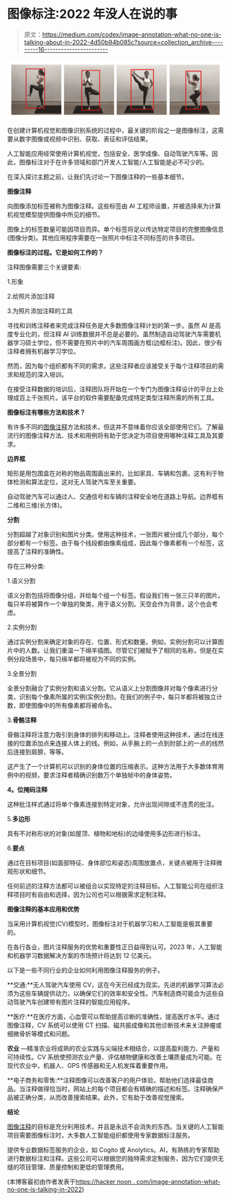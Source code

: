# 图像标注:2022 年没人在说的事

> 原文：<https://medium.com/codex/image-annotation-what-no-one-is-talking-about-in-2022-4d50b94b085c?source=collection_archive---------16----------------------->

![](img/ba8fa05cf2c4b5457956879be9f3d891.png)

在创建计算机视觉和图像识别系统的过程中，最关键的阶段之一是图像标注，这需要从数字图像或视频中识别、获取、表征和评估结果。

人工智能应用经常使用计算机视觉，包括安全、医学成像、自动驾驶汽车等。因此，图像标注对于在许多领域和部门开发人工智能/人工智能是必不可少的。

在深入探讨主题之前，让我们先讨论一下图像注释的一些基本细节。

**图像注释**

向图像添加标签被称为图像注释。这些标签由 AI 工程师设置，并被选择来为计算机视觉模型提供图像中所见的细节。

图像上的标签数量可能因项目而异。单个标签将足以传达特定项目的完整图像信息(图像分类)。其他应用程序需要在一张照片中标注不同标签的许多项目。

**图像标注的过程。它是如何工作的？**

注释图像需要三个关键要素:

1.形象

2.给照片添加注释

3.为照片添加注释的工具

寻找和训练注释者来完成注释任务是大多数图像注释计划的第一步。虽然 AI 是高度专业化的，但注释 AI 训练数据并不总是必要的。虽然制造自动驾驶汽车需要机器学习硕士学位，但不需要在照片中的汽车周围画方框(边框标注)。因此，很少有注释者拥有机器学习学位。

然而，因为每个组织都有不同的需求，这些注释者应该接受关于每个注释项目的需求和规范的深入培训。

在接受注释数据的培训后，注释团队将开始在一个专门为图像注释设计的平台上处理成百上千张照片。该平台的软件需要配备完成特定类型注释所需的所有工具。

**图像标注有哪些方法和技术？**

有许多不同的[图像注释](https://www.cogitotech.com/blog/the-next-big-thing-in-image-annotation-in-2022)方法和技术，但这并不意味着你应该全部使用它们。了解最流行的图像注释方法、技术和用例将有助于您决定为项目使用哪种注释工具及其要求。

**边界框**

矩形是用包围盒在对称的物品周围画出来的，比如家具、车辆和包裹。这有利于物体检测和算法定位，这对无人驾驶汽车至关重要。

自动驾驶汽车可以通过人、交通信号和车辆的注释安全地在道路上导航。边界框有二维和三维(长方体)。

**分割**

分割超越了对象识别和图片分类。使用这种技术，一张图片被分成几个部分，每个部分都有一个标签。由于每个线段都由像素组成，因此每个像素都有一个标签，这提高了注释的准确性。

存在三种分类:

1.语义分割

语义分割包括将图像分组，并给每个组一个标签。假设我们有一张三只羊的图片。每只羊将被算作一个单独的聚类，用于语义分割。天空会作为背景，这个也会考虑。

2.实例分割

通过实例分割来确定对象的存在、位置、形式和数量。例如，实例分割可以计算图片中的人数。让我们重温一下绵羊插图。尽管它们被赋予了相同的名称，但是在实例分段场景中，每只绵羊都将被视为不同的实例。

3.全景分割

全景分割融合了实例分割和语义分割。它从语义上分割图像并对每个像素进行分类，识别每个像素所属的实例(实例分割)。在我们的例子中，每只羊都将被独立计数，即使图像中的所有像素都将被命名。

3.**骨骼注释**

骨骼注释将注意力吸引到身体的排列和移动上。注释者使用这种技术，通过在线连接的位置添加点来连接人体上的线。例如，从手腕上的一点到肘部上的一点的线然后连接到肩膀，等等。

这产生了一个计算机可以识别的身体位置的压缩表示。这种方法用于大多数体育用例中的视频，要求注释者精确识别数万个单独帧中的身体姿势。

**4。位掩码注释**

这种批注样式通过将单个像素连接到特定对象，允许出现间隙或不连贯的批注。

5.**多边形**

具有不对称形状的对象(如屋顶、植物和地标)的边缘使用多边形进行标注。

6.**要点**

通过在目标项目(如面部特征、身体部位和姿态)周围放置点，关键点被用于注释微观形状和细节。

任何前述的注释方法都可以被组合以实现特定的注释目标。人工智能公司在组织注释项目时有自由和选择，因为公司也可以根据需求定制注释。

**图像注释的基本应用和优势**

当采用计算机视觉(CV)模型时，图像标注对于机器学习和人工智能是极其重要的。

在各行各业，图片注释服务的优势和重要性正日益得到认可。2023 年，人工智能和机器学习数据解决方案的市场预计将达到 12 亿美元。

以下是一些不同行业的企业如何利用图像注释服务的例子。

**交通:**无人驾驶汽车使用 CV，这在今天已经成为现实。先进的机器学习算法必须为这些车辆提供动力，以确保它们的效率和安全性。汽车制造商可能会为这些自动驾驶汽车创建带有图片注释的智能应用程序。

**医疗:**在医疗方面，心血管可以帮助提高诊断的准确性，提高医疗水平。通过图像注释，CV 系统可以使用 CT 扫描、磁共振成像和其他诊断技术来关注肿瘤或细微骨折等模式和问题。

**农业** —精准农业将成熟的农业实践与尖端技术相结合，以提高盈利能力、产量和可持续性。CV 系统使预测农业产量、评估植物健康和改善土壤质量成为可能。在现代农业中，机器人、GPS 传感器和无人机发挥着重要作用。

**电子商务和零售:**注释图像可以改善客户的用户体验，帮助他们选择最佳商品。当注释做得恰当时，网站上的每个项目都会有精确的描述和标签。注释确保产品被正确分类，从而改善搜索结果。此外，它有助于改善视觉搜索。

**结论**

[图像注释](https://www.cogitotech.com/services/image-annotation)的目标是充分利用技术，并且是永远不会消失的东西。当关键的人工智能项目需要图像标注时，大多数人工智能组织都使用专家数据标注服务。

提供专业数据标签服务的企业，如 Cogito 或 Anolytics。AI，有熟练的专家帮助进行数据标注和注释。这些公司可以根据您的独特需求定制服务，因为它们提供无缝的项目管理、质量控制和更低的管理费用。

(本博客最初由作者发表于[https://hacker noon . com/image-annotation-what-no-one-is-talking-in-2022](https://hackernoon.com/image-annotation-what-no-one-is-talking-about-in-2022))